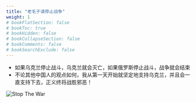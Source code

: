 ```yaml
---
title: "老毛子请停止战争"
weight: 1
# bookFlatSection: false
# bookToc: true
# bookHidden: false
# bookCollapseSection: false
# bookComments: false
# bookSearchExclude: false
---
```


* 如果乌克兰停止战斗，乌克兰就会灭亡，如果俄罗斯停止战斗，战争就会结束
* 不论其他中国人的观点如何，我从第一天开始就坚定地支持乌克兰，并且会一直支持下去，正义终将战胜邪恶！

![Stop The War](/img/other/Jenkins-stop-the-war.svg)